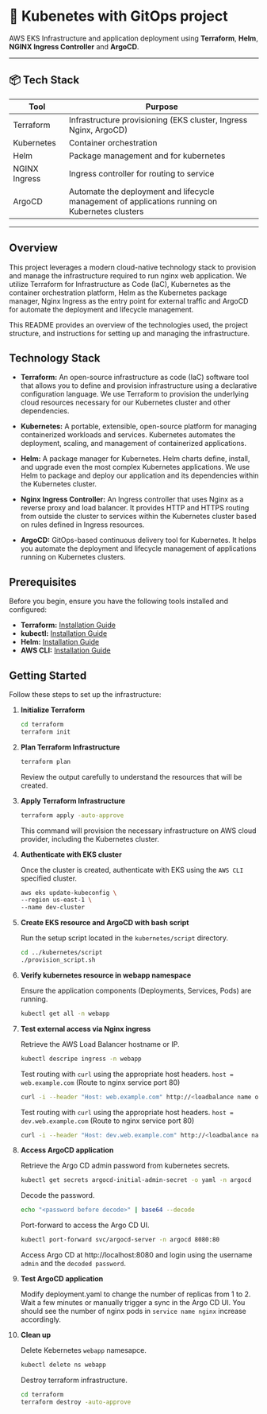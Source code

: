 # 🚀 Kubenetes with GitOps project

AWS EKS Infrastructure and application deployment using **Terraform**, **Helm**, **NGINX Ingress Controller** and **ArgoCD**.

---

## 📦 Tech Stack

| Tool        | Purpose                                      |
|-------------|----------------------------------------------|
| Terraform   | Infrastructure provisioning (EKS cluster, Ingress Nginx, ArgoCD)   |
| Kubernetes  | Container orchestration                      |
| Helm        | Package management and for kubernetes    |
| NGINX Ingress | Ingress controller for routing to service       |
| ArgoCD | Automate the deployment and lifecycle management of applications running on Kubernetes clusters   |
---

## Overview

This project leverages a modern cloud-native technology stack to provision and manage the infrastructure required to run nginx web application. We utilize Terraform for Infrastructure as Code (IaC), Kubernetes as the container orchestration platform, Helm as the Kubernetes package manager, Nginx Ingress as the entry point for external traffic and ArgoCD for automate the deployment and lifecycle management.

This README provides an overview of the technologies used, the project structure, and instructions for setting up and managing the infrastructure.

## Technology Stack

* **Terraform:** An open-source infrastructure as code (IaC) software tool that allows you to define and provision infrastructure using a declarative configuration language. We use Terraform to provision the underlying cloud resources necessary for our Kubernetes cluster and other dependencies.

* **Kubernetes:** A portable, extensible, open-source platform for managing containerized workloads and services. Kubernetes automates the deployment, scaling, and management of containerized applications.

* **Helm:** A package manager for Kubernetes. Helm charts define, install, and upgrade even the most complex Kubernetes applications. We use Helm to package and deploy our application and its dependencies within the Kubernetes cluster.

* **Nginx Ingress Controller:** An Ingress controller that uses Nginx as a reverse proxy and load balancer. It provides HTTP and HTTPS routing from outside the cluster to services within the Kubernetes cluster based on rules defined in Ingress resources.

* **ArgoCD:** GitOps-based continuous delivery tool for Kubernetes. It helps you automate the deployment and lifecycle management of applications running on Kubernetes clusters.


## Prerequisites

Before you begin, ensure you have the following tools installed and configured:

* **Terraform:** [Installation Guide](https://developer.hashicorp.com/terraform/install)
* **kubectl:** [Installation Guide](https://docs.aws.amazon.com/eks/latest/userguide/install-kubectl.html)
* **Helm:** [Installation Guide](https://helm.sh/docs/intro/install/)
* **AWS CLI:** [Installation Guide](https://docs.aws.amazon.com/cli/latest/userguide/getting-started-install.html)


## Getting Started

Follow these steps to set up the infrastructure:

1.  **Initialize Terraform**
    ```bash
    cd terraform
    terraform init
    ```

2.  **Plan Terraform Infrastructure**
    ```bash
    terraform plan
    ```
    Review the output carefully to understand the resources that will be created.

3.  **Apply Terraform Infrastructure**
    ```bash
    terraform apply -auto-approve
    ```
    This command will provision the necessary infrastructure on AWS cloud provider, including the Kubernetes cluster.

4.  **Authenticate with EKS cluster**

    Once the cluster is created, authenticate with EKS using the `AWS CLI` specified cluster.

     ```bash
    aws eks update-kubeconfig \
    --region us-east-1 \
    --name dev-cluster
    ```

5.  **Create EKS resource and ArgoCD with bash script**

    Run the setup script located in the `kubernetes/script` directory.
    ```bash
    cd ../kubernetes/script
    ./provision_script.sh
    ```

6.  **Verify kubernetes resource in webapp namespace**

    Ensure the application components (Deployments, Services, Pods) are running.
    ```bash
    kubectl get all -n webapp
    ```

7.  **Test external access via Nginx ingress**

    Retrieve the AWS Load Balancer hostname or IP.
    ```bash
    kubectl descripe ingress -n webapp
    ```
    Test routing with `curl` using the appropriate host headers. `host = web.example.com` (Route to nginx service port 80)
    ```bash
    curl -i --header "Host: web.example.com" http://<loadbalance name or ip address>
    ```

    Test routing with `curl` using the appropriate host headers. `host = dev.web.example.com` (Route to nginx service port 80)
    ```bash
    curl -i --header "Host: dev.web.example.com" http://<loadbalance name or ip address>
    ```
8.  **Access ArgoCD application**

    Retrieve the Argo CD admin password from kubernetes secrets.

    ```bash
    kubectl get secrets argocd-initial-admin-secret -o yaml -n argocd
    ```

    Decode the password.
    ```bash
    echo "<password before decode>" | base64 --decode
    ```

    Port-forward to access the Argo CD UI.
    ```bash
    kubectl port-forward svc/argocd-server -n argocd 8080:80
    ```
    Access Argo CD at http://localhost:8080 and login using the username `admin` and the `decoded password`.

9.  **Test ArgoCD application**

    Modify deployment.yaml to change the number of replicas from 1 to 2. Wait a few minutes or manually trigger a sync in the Argo CD UI. You should see the number of nginx pods in `service name nginx` increase accordingly.

10. **Clean up**
    
    Delete Kebernetes `webapp` namesapce.

    ```bash
    kubectl delete ns webapp
    ```

    Destroy terraform infrastructure.

     ```bash
    cd terraform
    terraform destroy -auto-approve
    ```

